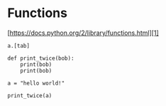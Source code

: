 # Functions

[https://docs.python.org/2/library/functions.html][1]

[1]: https://docs.python.org/2/library/functions.html 

```
a.[tab]

def print_twice(bob):
    print(bob)
    print(bob)

a = "hello world!"

print_twice(a)

```
